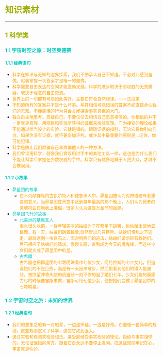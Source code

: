# <font color=#A0B000>知识素材</font>
---
## <font color=#A0B000>1 科学类</font>
### <font color=#0ACAC0>1.1 宇宙时空之旅：时空奥德赛</font>
#### <font color=#0ACAC0>1.1.1 经典语句</font>
- <font color=orange>科学在知识与无知的边界探索，我们不怕承认自己不知道。不必对此感到羞愧。假装掌握一切答案才是唯一的羞愧。</font>
- <font color=orange>科学需要自由表达的空间才能蓬勃发展。科学的进步取决于对权威的无畏质疑，取决于理念的自由交流。</font>
- <font color=orange>世界上的一切都有可能如此美好，主要它符合自然规律。——法拉第</font>
- <font color=orange>不知道所有的答案并不是什么坏事。与其相信可能错误的答案不如直接承认我们的无知。不懂装懂的行为只会关闭探索事实真相的大门。</font>
- <font color=orange>独立自主地思考。质疑自己。不要仅仅去相信自己愿意相信的。你相信的并不一定就是真理。用观察和实验所获得的证据来检验真理。广为接受的理论如果不能通过恰当设计的实验，它就是错的。跟随证据的指引，无论它将你引向何方。如果你没有证据，就不要妄加评判。或许其中最重要的原则是...记住，你可能犯错。</font>
- <font color=orange>科学是防止我们欺骗自己和欺骗他人的一种方法。</font>
- <font color=orange>我们曾误用科学，就像我们曾误用过手中的其他工具一样，这也是为什么我们不能让科学只掌握在少数权威的手中。科学只有越多地属于人民大众，才越不会被误用。</font>
#### <font color=#0ACAC0>1.1.2 小故事</font>
- <font color=#0ACAC0>昴星团的故事</font>
  - <font color=orange>在不列颠群岛的古凯尔特人和德鲁伊人中，昴星团被认为对狩猎者有着重要的意义。当昴星团在天空中达到每年最高的那个晚上，人们认为死者的灵魂将会在地表上徘徊，很多人认为这是万圣节的起源。</font>
- <font color=#0ACAC0>昴星团飞升的故事</font>
  - <font color=#0ACAC0>北美洲的基奥瓦人</font></br><font color=orange>很久很久以前，一群年轻美丽的姑娘为了在繁星下跳舞，偷偷溜出营地去跳舞。有一天，姑娘们跳着跳着,忽然冒出几只巨熊。姑娘们慌乱之下逃走，最后逃到一块巨石上，面对狗熊们的追击，姑娘们请求巨石救她们。巨石相应了姑娘们的请求，慢慢长高，直到成为今天的魔鬼峰，而这些少女们就变成了昴星团中的星。</font>
  - <font color=#0ACAC0>古希腊</font></br><font color=orange>古希腊也把昴星团的七颗明珠看作七位少女，阿特拉斯的七个女儿，但追逐她们的不是巨熊，而是有一天出来散步，然后偷看到他们的猎人俄迪翁，被欲望冲昏头脑的俄迪翁一刻不停的追了她们七年。少女们跑的筋疲力尽的时候像宙斯求救，宙斯可怜七位少女，便把她们变成了昴星团中的七颗明星。</font>
### <font color=#0ACAC0>1.2 宇宙时空之旅：未知的世界</font>
#### <font color=#0ACAC0>1.2.1 经典语句</font>
- <font color=orange>我们的想象之船有一对船桨，一边是怀疑，一边是好奇。它遵循一套简单的规则，这些规则定义了科学，这使它如此强大。</font>
- <font color=orange>通过实验和观测来检验想法。接受能经受事实检验的理论。拒绝与事实相悖的。无论证据指向何方，跟着它走永远不要停止发问。把这些规则牢记在心，宇宙就是你的。</font>